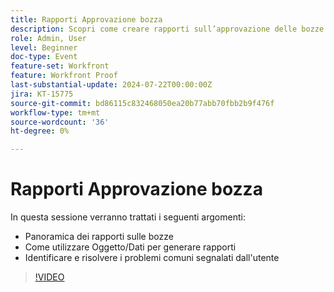 ```yaml
---
title: Rapporti Approvazione bozza
description: Scopri come creare rapporti sull’approvazione delle bozze.
role: Admin, User
level: Beginner
doc-type: Event
feature-set: Workfront
feature: Workfront Proof
last-substantial-update: 2024-07-22T00:00:00Z
jira: KT-15775
source-git-commit: bd86115c832468050ea20b77abb70fbb2b9f476f
workflow-type: tm+mt
source-wordcount: '36'
ht-degree: 0%

---
```


# Rapporti Approvazione bozza

In questa sessione verranno trattati i seguenti argomenti:

* Panoramica dei rapporti sulle bozze
* Come utilizzare Oggetto/Dati per generare rapporti
* Identificare e risolvere i problemi comuni segnalati dall&#39;utente

>[!VIDEO](https://video.tv.adobe.com/v/3430509/?learn=on)

